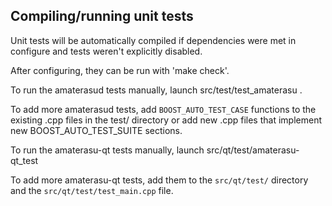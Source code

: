 Compiling/running unit tests
------------------------------------

Unit tests will be automatically compiled if dependencies were met in configure
and tests weren't explicitly disabled.

After configuring, they can be run with 'make check'.

To run the amaterasud tests manually, launch src/test/test_amaterasu .

To add more amaterasud tests, add `BOOST_AUTO_TEST_CASE` functions to the existing
.cpp files in the test/ directory or add new .cpp files that
implement new BOOST_AUTO_TEST_SUITE sections.

To run the amaterasu-qt tests manually, launch src/qt/test/amaterasu-qt_test

To add more amaterasu-qt tests, add them to the `src/qt/test/` directory and
the `src/qt/test/test_main.cpp` file.
